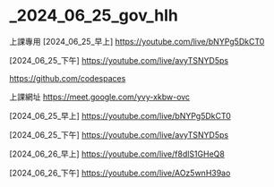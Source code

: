 # _2024_06_25_gov_hlh
上課專用
[2024_06_25_早上]
https://youtube.com/live/bNYPg5DkCT0

[2024_06_25_下午]
https://youtube.com/live/avyTSNYD5ps

https://github.com/codespaces

上課網址
https://meet.google.com/yvy-xkbw-ovc

[2024_06_25_早上]
https://youtube.com/live/bNYPg5DkCT0

[2024_06_25_下午]
https://youtube.com/live/avyTSNYD5ps

[2024_06_26_早上]
https://youtube.com/live/f8dlS1GHeQ8

[2024_06_26_下午]
https://youtube.com/live/AOz5wnH39ao